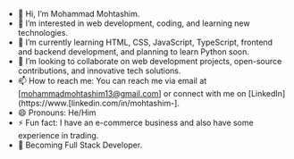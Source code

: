 - 👋 Hi, I’m Mohammad Mohtashim.
- 👀 I’m interested in web development, coding, and learning new technologies.
- 🌱 I’m currently learning HTML, CSS, JavaScript, TypeScript, frontend and backend development, and planning to learn Python soon.
- 💞️ I’m looking to collaborate on web development projects, open-source contributions, and innovative tech solutions.
- 📫 How to reach me: You can reach me via email at [mohammadmohtashim13@gmail.com] or connect with me on [LinkedIn](https://www.[linkedin.com/in/mohtashim-].
- 😄 Pronouns: He/Him
- ⚡ Fun fact: I have an e-commerce business and also have some experience in trading.
- 🚀 Becoming Full Stack Developer.

<!---
mmohtashim/mmohtashim is a ✨ special ✨ repository because its `README.md` (this file) appears on your GitHub profile.
You can click the Preview link to take a look at your changes.
--->
